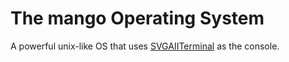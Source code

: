 # The mango Operating System
A powerful unix-like OS that uses [SVGAIITerminal](https://github.com/9xbt/SVGAIITerminal) as the console.
